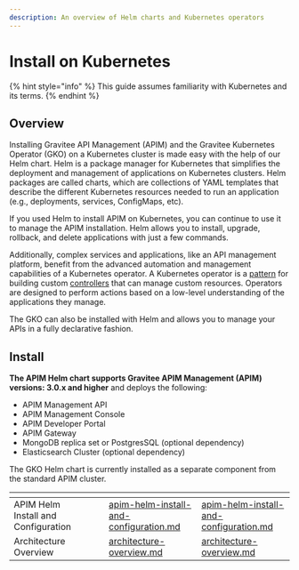 ```yaml
---
description: An overview of Helm charts and Kubernetes operators
---
```


# Install on Kubernetes

{% hint style="info" %}
This guide assumes familiarity with Kubernetes and its terms.
{% endhint %}

## Overview

Installing Gravitee API Management (APIM) and the Gravitee Kubernetes Operator (GKO) on a Kubernetes cluster is made easy with the help of our Helm chart. Helm is a package manager for Kubernetes that simplifies the deployment and management of applications on Kubernetes clusters. Helm packages are called charts, which are collections of YAML templates that describe the different Kubernetes resources needed to run an application (e.g., deployments, services, ConfigMaps, etc).

If you used Helm to install APIM on Kubernetes, you can continue to use it to manage the APIM installation. Helm allows you to install, upgrade, rollback, and delete applications with just a few commands.&#x20;

Additionally, complex services and applications, like an API management platform, benefit from the advanced automation and management capabilities of a Kubernetes operator. A Kubernetes operator is a [pattern](https://kubernetes.io/docs/concepts/extend-kubernetes/operator/) for building custom [controllers](https://kubernetes.io/docs/concepts/architecture/controller/) that can manage custom resources. Operators are designed to perform actions based on a low-level understanding of the applications they manage.

The GKO can also be installed with Helm and allows you to manage your APIs in a fully declarative fashion.&#x20;

## Install

**The APIM Helm chart supports Gravitee APIM Management (APIM) versions: 3.0.x and higher** and deploys the following:

* APIM Management API
* APIM Management Console
* APIM Developer Portal
* APIM Gateway
* MongoDB replica set or PostgresSQL (optional dependency)
* Elasticsearch Cluster (optional dependency)

The GKO Helm chart is currently installed as a separate component from the standard APIM cluster.

<table data-view="cards"><thead><tr><th></th><th></th><th data-hidden></th><th data-hidden data-type="content-ref"></th><th data-hidden data-card-target data-type="content-ref"></th></tr></thead><tbody><tr><td>APIM Helm Install and Configuration</td><td></td><td></td><td><a href="apim-helm-install-and-configuration.md">apim-helm-install-and-configuration.md</a></td><td><a href="apim-helm-install-and-configuration.md">apim-helm-install-and-configuration.md</a></td></tr><tr><td>Architecture Overview</td><td></td><td></td><td><a href="architecture-overview.md">architecture-overview.md</a></td><td><a href="architecture-overview.md">architecture-overview.md</a></td></tr></tbody></table>
